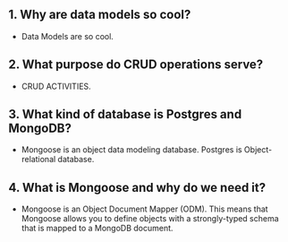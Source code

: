 ## 1. Why are data models so cool?
* Data Models are so cool.
## 2. What purpose do CRUD operations serve?
* CRUD ACTIVITIES.
## 3. What kind of database is Postgres and MongoDB?
* Mongoose is an object data modeling database. Postgres is Object-relational database.
## 4. What is Mongoose and why do we need it?
* Mongoose is an Object Document Mapper (ODM). This means that Mongoose allows you to define objects with a strongly-typed schema that is mapped to a MongoDB document.